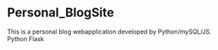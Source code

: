 # Personal_BlogSite
This is a personal blog webapplication developed by Python/mySQL/JS.<br>
Python Flask <Template engine Jinja2><br>
MySQL<br>
CSS, HTML, JS from UIkit.com <br>
<br>
Web Backend Implemented a event-driven single-thread, multiple I/O access using Python coroutines.<br>
Deployed on the AWS EC2 with Nginx <a href="http://54.213.192.49/" target="_blank">Click to get It!</a>
<br>
reference liaoxuefeng.com
